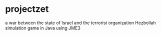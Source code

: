 # projectzet
a war between the state of Israel and the terrorist organization Hezbollah simulation game in Java using JME3
